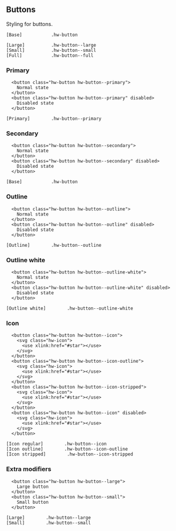 ## Buttons

Styling for buttons.

```code
[Base]           .hw-button

[Large]          .hw-button--large
[Small]          .hw-button--small
[Full]           .hw-button--full
```

### Primary

```html|span-4
  <button class="hw-button hw-button--primary">
    Normal state
  </button>
  <button class="hw-button hw-button--primary" disabled>
    Disabled state
  </button>
```

```code
[Primary]        .hw-button--primary
```

### Secondary

```html|span-4
  <button class="hw-button hw-button--secondary">
    Normal state
  </button>
  <button class="hw-button hw-button--secondary" disabled>
    Disabled state
  </button>
```

```code
[Base]           .hw-button
```


### Outline

```html|span-4
  <button class="hw-button hw-button--outline">
    Normal state
  </button>
  <button class="hw-button hw-button--outline" disabled>
    Disabled state
  </button>
```

```code
[Outline]        .hw-button--outline
```

### Outline white

```html|span-4,plain,dark
  <button class="hw-button hw-button--outline-white">
    Normal state
  </button>
  <button class="hw-button hw-button--outline-white" disabled>
    Disabled state
  </button>
```

```code
[Outline white]        .hw-button--outline-white
```

### Icon

```html|span-4
  <button class="hw-button hw-button--icon">
    <svg class="hw-icon">
      <use xlink:href="#star"></use>
    </svg>
  </button>
  <button class="hw-button hw-button--icon-outline">
    <svg class="hw-icon">
      <use xlink:href="#star"></use>
    </svg>
  </button>
  <button class="hw-button hw-button--icon-stripped">
    <svg class="hw-icon">
      <use xlink:href="#star"></use>
    </svg>
  </button>
  <button class="hw-button hw-button--icon" disabled>
    <svg class="hw-icon">
      <use xlink:href="#star"></use>
    </svg>
  </button>
```

```code
[Icon regular]        .hw-button--icon
[Icon outline]        .hw-button--icon-outline
[Icon stripped]        .hw-button--icon-stripped
```

### Extra modifiers

```html|span-4
  <button class="hw-button hw-button--large">
    Large button
  </button>
  <button class="hw-button hw-button--small">
    Small button
  </button>
```

```code
[Large]        .hw-button--large
[Small]        .hw-button--small
```
